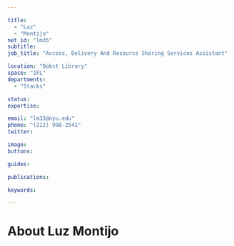```yaml
---

title:
  - "Luz"
  - "Montijo"
net_id: "lm35"
subtitle: 
job_title: "Access, Delivery And Resource Sharing Services Assistant"

location: "Bobst Library"
space: "1FL"
departments:
  - "Stacks"

status: 
expertise:

email: "lm35@nyu.edu"
phone: "(212) 998-2541"
twitter: 

image: 
buttons:

guides:

publications:

keywords:

---
```


# About Luz Montijo


